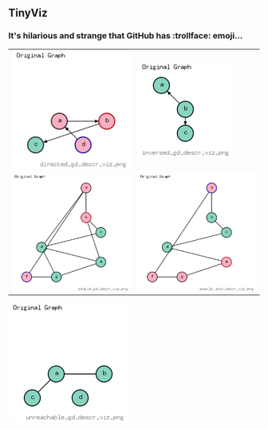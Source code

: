 ## TinyViz
### It's hilarious and strange that GitHub has :trollface: emoji...

|                                                             |                                                             |
| ----------------------------------------------------------- | ----------------------------------------------------------- |
| ![Graph 1](/screenshots/directed.gd.descr.viz.png?raw=true) | ![Graph 2](/screenshots/inversed.gd.descr.viz.png?raw=true) |
| ![Graph 3](/screenshots/sample.gd.descr.viz.png?raw=true)   | ![Graph 4](/screenshots/sample.json.descr.viz.png?raw=true) |
![Graph 5](/screenshots/unreachable.gd.descr.viz.png?raw=true)
